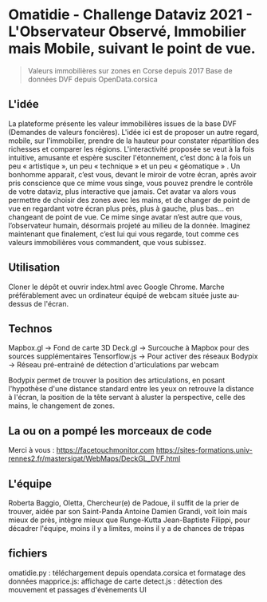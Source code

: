 # Omatidie - Challenge Dataviz 2021 - L'Observateur Observé, Immobilier mais Mobile, suivant le point de vue.

> Valeurs immobilières sur zones en Corse depuis 2017
> Base de données DVF depuis OpenData.corsica

## L'idée
La plateforme présente les valeur immobilières issues de la base DVF (Demandes de valeurs foncières). L'idée ici est de proposer un autre regard, mobile, sur l'immobilier, prendre de la hauteur pour constater répartition des richesses et comparer les régions. 
L'interactivité proposée se veut à la fois intuitive, amusante et espère susciter l'étonnement, c’est donc à la fois un peu « artistique », un peu « technique » et un peu « géomatique » .
Un bonhomme apparait, c’est vous, devant le miroir de votre écran, après avoir pris conscience que ce mime vous singe, vous pouvez prendre le contrôle de votre dataviz, plus interactive que jamais.
Cet avatar va alors vous permettre de choisir des zones avec les mains, et de changer de point de vue en regardant votre écran plus près, plus à gauche, plus bas… en changeant de point de vue.
Ce mime singe avatar n’est autre que vous, l’observateur humain, désormais projeté au milieu de la donnée. Imaginez maintenant que finalement, c’est lui qui vous regarde, tout comme ces valeurs immobilières vous commandent, que vous subissez.

## Utilisation
Cloner le dépôt et ouvrir index.html avec Google Chrome. Marche préférablement avec un ordinateur équipé de webcam située juste au-dessus de l'écran.

## Technos
Mapbox.gl -> Fond de carte 3D
Deck.gl -> Surcouche à Mapbox pour des sources supplémentaires
Tensorflow.js -> Pour activer des réseaux 
Bodypix -> Réseau pré-entrainé de détection d'articulations par webcam

Bodypix permet de trouver la position des articulations, en posant l'hypothèse d'une distance standard entre les yeux on retrouve la distance à l'écran, la position de la tête servant à aluster la perspective, celle des mains, le changement de zones. 

## La ou on a pompé les morceaux de code
Merci à vous :
https://facetouchmonitor.com
https://sites-formations.univ-rennes2.fr/mastersigat/WebMaps/DeckGL_DVF.html
 
## L'équipe
Roberta Baggio, Oletta, Chercheur(e) de Padoue, il suffit de la prier de trouver, aidée par son Saint-Panda Antoine
Damien Grandi, voit loin mais mieux de près, intègre mieux que Runge-Kutta
Jean-Baptiste Filippi, pour décadrer l'équipe, moins il y a limites, moins il y a de chances de trépas

## fichiers
omatidie.py : téléchargement depuis opendata.corsica et formatage des données
mapprice.js: affichage de carte
detect.js : détection des mouvement et passages d'évènements UI

